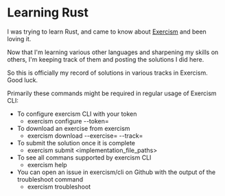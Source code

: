 # Learning Rust

I was trying to learn Rust, and came to know about [Exercism](https://exercism.org/) and been loving it.

Now that I'm learning various other languages and sharpening my skills on others, I'm keeping track of them and posting the solutions I did here.

So this is officially my record of solutions in various tracks in Exercism. Good luck.

Primarily these commands might be required in regular usage of Exercism CLI:

- To configure exercism CLI with your token
  - exercism configure --token=<your-api-token>
- To download an exercise from exercism
  - exercism download --exercise=<exercise-slug> --track=<track-slug>
- To submit the solution once it is complete
  - exercism submit <implementation_file_paths>
- To see all commans supported by exercism CLI
  - exercism help
- You can open an issue in exercism/cli on Github with the output of the troubleshoot command
  - exercism troubleshoot
